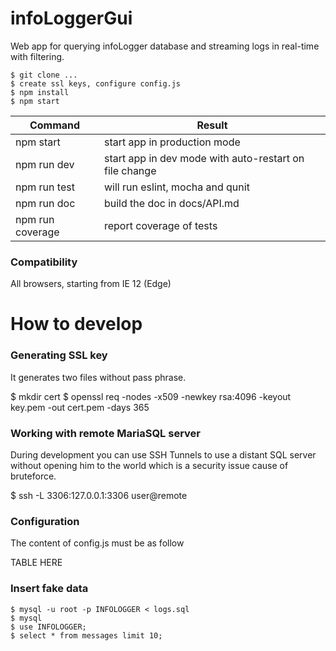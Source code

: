 # infoLoggerGui

Web app for querying infoLogger database and streaming logs in real-time with filtering.

```
$ git clone ...
$ create ssl keys, configure config.js
$ npm install
$ npm start
```

Command  | Result
------------- | -------------
npm start | start app in production mode
npm run dev | start app in dev mode with auto-restart on file change
npm run test | will run eslint, mocha and qunit
npm run doc | build the doc in docs/API.md
npm run coverage | report coverage of tests

### Compatibility

All browsers, starting from IE 12 (Edge)

# How to develop

### Generating SSL key

It generates two files without pass phrase.

$ mkdir cert
$ openssl req -nodes -x509 -newkey rsa:4096 -keyout key.pem -out cert.pem -days 365

### Working with remote MariaSQL server

During development you can use SSH Tunnels to use a distant SQL server without opening him to the world which is a security issue cause of bruteforce.

$ ssh -L 3306:127.0.0.1:3306 user@remote

### Configuration

The content of config.js must be as follow

TABLE HERE

### Insert fake data

```
$ mysql -u root -p INFOLOGGER < logs.sql
$ mysql
$ use INFOLOGGER;
$ select * from messages limit 10;
```

